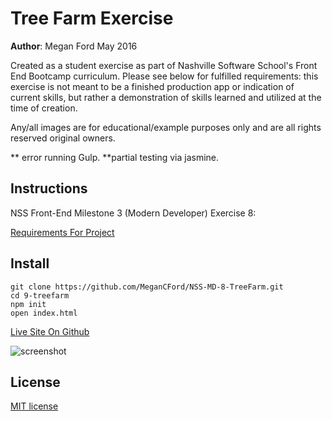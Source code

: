 
# Tree Farm Exercise


**Author**: Megan Ford May 2016 


Created as a student exercise as part of Nashville Software School's Front End Bootcamp curriculum. Please see below for fulfilled requirements: this exercise is not meant to be a finished production app or indication of current skills, but rather a demonstration of skills learned and utilized at the time of creation.


Any/all images are for educational/example purposes only and are all rights reserved original owners. 


** error running Gulp. 
**partial testing via jasmine. 




## Instructions



NSS Front-End Milestone 3 (Modern Developer) Exercise 8: 


[Requirements For Project](https://github.com/nashville-software-school/front-end-milestones/blob/master/4-modern-javascript-developer/exercises/MJ_PROTOTYPAL_TREE_FARM.md)


## Install


``` 
git clone https://github.com/MeganCFord/NSS-MD-8-TreeFarm.git
cd 9-treefarm
npm init
open index.html
```

[Live Site On Github](http://megancford.github.io/NSS-MD-9-TreeFarm)



![screenshot](rsz-tree-screenshot.jpg)


## License 


[MIT license](LICENSE.md)

